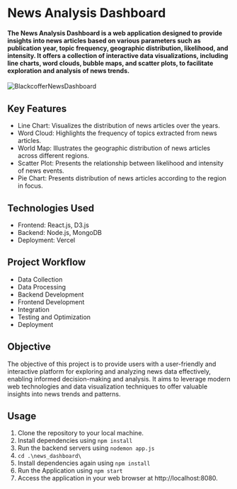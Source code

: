 # News Analysis Dashboard
#### The News Analysis Dashboard is a web application designed to provide insights into news articles based on various parameters such as publication year, topic frequency, geographic distribution, likelihood, and intensity. It offers a collection of interactive data visualizations, including line charts, word clouds, bubble maps, and scatter plots, to facilitate exploration and analysis of news trends.
![BlackcofferNewsDashboard](https://github.com/adi907/NewsDashboard_BlackCofferAssignment/assets/76524120/71fbd42c-9d30-4b9e-b8a6-cb9c6cde57dc)


## Key Features
* Line Chart: Visualizes the distribution of news articles over the years.
* Word Cloud: Highlights the frequency of topics extracted from news articles.
* World Map: Illustrates the geographic distribution of news articles across different regions.
* Scatter Plot: Presents the relationship between likelihood and intensity of news events.
* Pie Chart: Presents distribution of news articles according to the region in focus.

## Technologies Used
* Frontend: React.js, D3.js
* Backend: Node.js, MongoDB
* Deployment: Vercel

## Project Workflow
* Data Collection
* Data Processing
* Backend Development
* Frontend Development
* Integration
* Testing and Optimization
* Deployment

## Objective
The objective of this project is to provide users with a user-friendly and interactive platform for exploring and analyzing news data effectively, enabling informed decision-making and analysis. It aims to leverage modern web technologies and data visualization techniques to offer valuable insights into news trends and patterns.

## Usage
1. Clone the repository to your local machine.
2. Install dependencies using `npm install`
3. Run the backend servers using `nodemon app.js`
4. `cd .\news_dashboard\`
5. Install dependencies again using `npm install`
6. Run the Application using `npm start`
7. Access the application in your web browser at http://localhost:8080.
